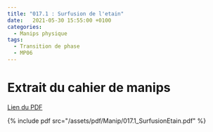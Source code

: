 ```yaml
---
title: "017.1 : Surfusion de l'etain"
date:   2021-05-30 15:55:00 +0100
categories:
  - Manips physique
tags:
  - Transition de phase
  - MP06
---
```


# Extrait du cahier de manips

[Lien du PDF](/assets/pdf/Manip/017.1_SurfusionEtain.pdf)

{% include pdf src="/assets/pdf/Manip/017.1_SurfusionEtain.pdf" %}
